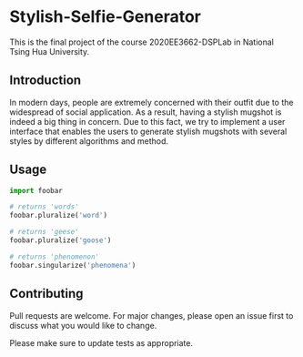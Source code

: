 # Stylish-Selfie-Generator

This is the final project of the course 2020EE3662-DSPLab in National Tsing Hua University.

## Introduction

In modern days, people are extremely concerned with their outfit due to the widespread of social application. As a result, having a stylish mugshot is indeed a big thing in concern. Due to this fact, we try to implement a user interface that enables the users to generate stylish mugshots with several styles by different algorithms and method.

## Usage

```python
import foobar

# returns 'words'
foobar.pluralize('word')

# returns 'geese'
foobar.pluralize('goose')

# returns 'phenomenon'
foobar.singularize('phenomena')
```

## Contributing

Pull requests are welcome. For major changes, please open an issue first
to discuss what you would like to change.

Please make sure to update tests as appropriate.

